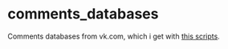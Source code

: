 # comments_databases
Comments databases from vk.com, which i get with [this scripts](https://github.com/r9032504423/vk_comments).
